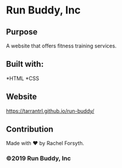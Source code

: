 # Run Buddy, Inc

## Purpose
A website that offers fitness training services.

## Built with:
*HTML
*CSS

## Website
https://tarrantrl.github.io/run-buddy/

## Contribution
Made with ❤️ by Rachel Forsyth.

### ©️2019 Run Buddy, Inc 
